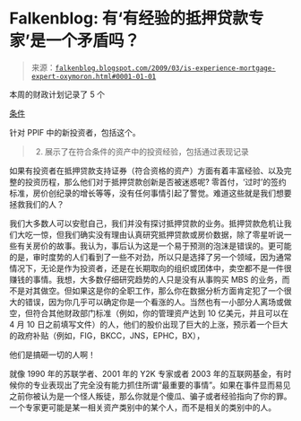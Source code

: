 <!--yml

类别：未分类

日期：2024 年 05 月 12 日 22:15:17

-->

# Falkenblog: 有‘有经验的抵押贷款专家’是一个矛盾吗？

> 来源：[`falkenblog.blogspot.com/2009/03/is-experience-mortgage-expert-oxymoron.html#0001-01-01`](http://falkenblog.blogspot.com/2009/03/is-experience-mortgage-expert-oxymoron.html#0001-01-01)

本周的财政计划记录了 5 个

[条件](http://www.treas.gov/press/releases/reports/legacy_securities_ppif_app.pdf)

针对 PPIF 中的新投资者，包括这个。

> 2) 展示了在符合条件的资产中的投资经验，包括通过表现记录

如果有投资者在抵押贷款支持证券（符合资格的资产）方面有着丰富经验、以及完整的投资历程，那么他们对于抵押贷款创新是否被迷惑呢? 零首付，‘过时’的签约标准，房价创纪录的增长等等，没有任何事情引起了警觉。难道这些就是我们想要拯救我们的人？

我们大多数人可以安慰自己，我们并没有探讨抵押贷款的业务。抵押贷款危机让我们大吃一惊，但我们确实没有理由认真研究抵押贷款或房价数据，除了零星听说一些有关房价的故事。我认为，事后认为这是一个易于预测的泡沫是错误的。更可能的是，审时度势的人们看到了一些不对劲，所以只是选择了另一个领域，因为通常情况下，无论是作为投资者，还是在长期取向的组织或团体中，卖空都不是一件很赚钱的事情。我想，大多数仔细研究趋势的人只是没有从事购买 MBS 的业务，而不是对其做空。但如果这是你的全职工作，那么你在数据分析方面肯定犯了一个很大的错误，因为你几乎可以确定你是一个看涨的人。当然也有一小部分人离场或做空，但符合其他财政部门标准（例如，你的管理资产达到 10 亿美元，并且可以在 4 月 10 日之前填写文件）的人，他们的股价出现了巨大的上涨，预示着一个巨大的政府补贴（例如，FIG，BKCC，JNS，EPHC，BX），

他们是搞砸一切的人啊！

就像 1990 年的苏联学者、2001 年的 Y2K 专家或者 2003 年的互联网基金，有时候你的专业表现出了完全没有能力抓住所谓“最重要的事情”。如果在事件显而易见之前你被认为是一个怪人叛徒，那么你就是个傻瓜、骗子或者经验指向了你的罪。一个专家更可能是某一相关资产类别中的某个人，而不是相关的类别中的人。
